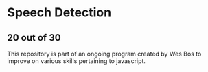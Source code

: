 # Speech Detection
## 20 out of 30
This repository is part of an ongoing program created by Wes Bos to improve on various skills pertaining to javascript.
